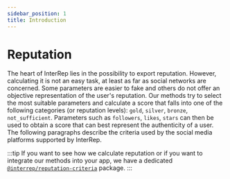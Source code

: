 ```yaml
---
sidebar_position: 1
title: Introduction
---
```


# Reputation

The heart of InterRep lies in the possibility to export reputation. However, calculating it is not an easy task, at least as far as social networks are concerned. Some parameters are easier to fake and others do not offer an objective representation of the user's reputation. Our methods try to select the most suitable parameters and calculate a score that falls into one of the following categories (or reputation levels): `gold`, `silver`, `bronze`, `not_sufficient`. Parameters such as `followers`, `likes`, `stars` can then be used to obtain a score that can best represent the authenticity of a user. The following paragraphs describe the criteria used by the social media platforms supported by InterRep.

:::tip
If you want to see how we calculate reputation or if you want to integrate our methods into your app, we have a dedicated [`@interrep/reputation-criteria`](https://github.com/InterRep/interrep.js/tree/main/packages/reputation-criteria) package.
:::
